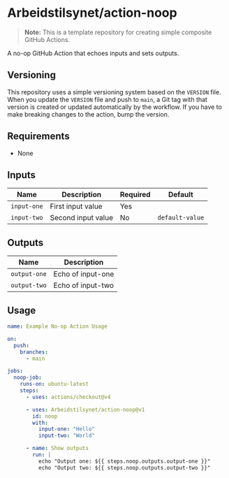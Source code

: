 # Arbeidstilsynet/action-noop

> **Note:** This is a template repository for creating simple composite GitHub Actions.

A no-op GitHub Action that echoes inputs and sets outputs.

## Versioning

This repository uses a simple versioning system based on the `VERSION` file.
When you update the `VERSION` file and push to `main`, a Git tag with that version is created or updated automatically by the workflow.
If you have to make breaking changes to the action, bump the version.

## Requirements

- None

## Inputs

| Name         | Description        | Required | Default         |
|--------------|--------------------|----------|-----------------|
| `input-one`  | First input value  | Yes      |                 |
| `input-two`  | Second input value | No       | `default-value` |

## Outputs

| Name        | Description           |
|-------------|-----------------------|
| `output-one`| Echo of input-one     |
| `output-two`| Echo of input-two     |

## Usage

```yaml
name: Example No-op Action Usage

on:
  push:
    branches:
      - main

jobs:
  noop-job:
    runs-on: ubuntu-latest
    steps:
      - uses: actions/checkout@v4

      - uses: Arbeidstilsynet/action-noop@v1
        id: noop
        with:
          input-one: "Hello"
          input-two: "World"

      - name: Show outputs
        run: |
          echo "Output one: ${{ steps.noop.outputs.output-one }}"
          echo "Output two: ${{ steps.noop.outputs.output-two }}"
```
